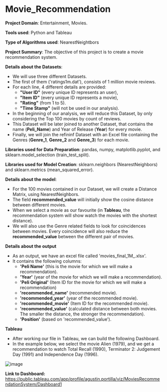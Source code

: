 # Movie_Recommendation

**Project Domain**: Entertainment, Movies.

**Tools used**: Python and Tableau

**Type of Algorithms used**: NearestNeightbors

**Project Summary**: The objective of this project is to create a movie recommendation system.

**Details about the Datasets**:
  - We will use three different Datasets.
  - The first of them ('ratings1m.dat'), consists of 1 million movie reviews. 
  - For each line, 4 different details are provided: 
    - **"User ID"** (every unique ID represents an user),
    - **"Item ID"** (every unique ID represents a movie),
    - **"Rating"** (from 1 to 5).
    - **"Time Stamp"** (will not be used in our analysis).
  - In the beginning of our analysis, we will reduce this Dataset, by only considering the Top 100 movies by count of reviews.
  - This Dataset will be later joined to another Dataset, that contains the name (**Peli_Name**) and Year of Release (**Year**) for every movie.
  - Finally, we will join the refininf Dataset with an Excel file containing the Genres (**Genre_1**, **Genre_2** and **Genre_3**) for each movie.


**Libraries used for Data Preparation**: pandas, numpy, matplotlib.pyplot, and sklearn.model_selection (train_test_split).
  
**Libraries used for Model Creation**: sklearn.neighbors (NearestNeighbors) and sklearn.metrics (mean_squared_error).

**Details about the model**:
  - For the 100 movies contained in our Dataset, we will create a Distance Matrix, using NearestNeighbors.
  - The field **recommended_value** will initially show the cosine distance between different movies. 
  - When we select a movie as our favourite (in **Tableau**, the recommendation system will show watch the movies with the shortest distance).
  - We will also use the Genre related fields to look for coincidences between movies. Every coincidence will also reduce the **recommended_value** between the different pair of movies.
  
**Details about the output**
  - As an output, we have an excel file called 'movies_final_1M_.xlsx'.
  - It contains the following columns:
    - **'Peli Name'** (this is the movie for which we will make a recommendation).
    - **'Year'** (year of the movie for which we will make a recommendation).
    - **'Peli Original'** (Item ID for the movie for which we will make a recommendation)
    - **'recommended_name'** (recommended movie).
    - **'recommended_year'** (year of the recommended movie).
    - **'recommended_movie'** (Item ID for the recommended movie).
    - **'recommended_value'** (calculated distance between both movies. The smaller the distance, the stronger the recommendation).
    - **'Position'** (based on 'recommended_value').

**Tableau**
  - After working our file in Tableau, we can build the following Dashboard.
  - In the example below, we select the movie  Alien (1979), and we get a recommendation to watch Total Recall (1990), Terminator 2: Judgement Day (1991) and Independence Day (1996).

![image](https://user-images.githubusercontent.com/89322259/148655973-b34e3353-3289-4ce5-b660-3e549a2bfd3b.png)

**Link to Dashboard:** https://public.tableau.com/app/profile/agustin.portilla/viz/MoviesRecommendationSystem/Dashboard1

    
      




